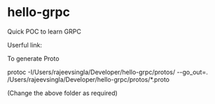 # hello-grpc
Quick POC to learn GRPC

Userful link: 


To generate Proto

protoc -I/Users/rajeevsingla/Developer/hello-grpc/protos/ --go_out=. /Users/rajeevsingla/Developer/hello-grpc/protos/*.proto

(Change the above folder as required)